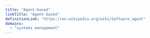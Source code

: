 ```yaml
---
title: "Agent-based"
linkTitle: "Agent-based"
definitionLink: "https://en.wikipedia.org/wiki/Software_agent"
domains:
  - "systems management"
---
```

